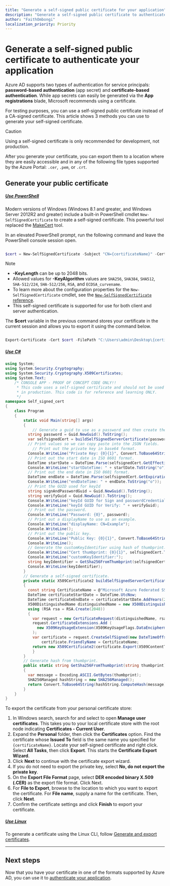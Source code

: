 ```yaml
---
title: "Generate a self-signed public certificate for your application"
description: "Generate a self-signed public certificate to authenticate your application."
author: "FaithOmbongi"
localization_priority: Priority
---
```


# Generate a self-signed public certificate to authenticate your application

Azure AD supports two types of authentication for service principals: **password-based authentication** (app secret) and **certificate-based authentication**. While app secrets can easily be generated via the **App registrations** blade, Microsoft recommends using a certificate.

For testing purposes, you can use a self-signed public certificate instead of a CA-signed certificate. This article shows 3 methods you can use to generate your self-signed certificate.

> [!CAUTION]
> Using a self-signed certificate is only recommended for development, not production.

After you generate your certificate, you can export them to a location where they are easily accessible and in any of the following file types supported by the Azure Portal: `.cer`, `.pem`, or `.crt`.

## Generate your public certificate

##### [Use PowerShell](#tab/powershell)

Modern versions of Windows (Windows 8.1 and greater, and Windows Server 2012R2 and greater) include a built-in PowerShell cmdlet `New-SelfSignedCertificate` to create a self-signed certificate. This powerful tool replaced the [MakeCert](https://docs.microsoft.com/windows/win32/seccrypto/makecert) tool.

In an elevated PowerShell prompt, run the following command and leave the PowerShell console session open.

```powershell

$cert = New-SelfSignedCertificate -Subject "CN={certificateName}" -CertStoreLocation "Cert:\CurrentUser\My" -KeyExportPolicy Exportable -KeySpec Signature -KeyLength 2048 -KeyAlgorithm RSA -HashAlgorithm SHA256

```

> [!NOTE]
> + **-KeyLength** can be up to 2048 bits.
> + Allowed values for **-KeyAlgorithm** values are `SHA256`, `SHA384`, `SHA512`, `SHA-512/224`, `SHA-512/256`, `RSA`, and `ECDSA_curvename`.
> + To learn more about the configuration properties for the `New-SelfSignedCertificate` cmdlet, see the [`New-SelfSignedCertificate` reference](/powershell/module/pki/new-selfsignedcertificate?view=windowsserver2019-ps).
> + This self-signed certificate is supported for use for both client and server authentication.


The **$cert** variable in the previous command stores your certificate in the current session and allows you to export it using the command below.

```powershell

Export-Certificate -Cert $cert -FilePath "C:\Users\admin\Desktop\{certificateName}.cer"   ## Specify a different location; replace {certificateName}

```

##### [Use C#](#tab/csharp)

```csharp
using System;
using System.Security.Cryptography;
using System.Security.Cryptography.X509Certificates;
using System.Text;
    /* CONSOLE APP - PROOF OF CONCEPT CODE ONLY!!
     * This code uses a self-signed certificate and should not be used 
     * in production. This code is for reference and learning ONLY.
     */
namespace Self_signed_cert
{
    class Program
    {
        static void Main(string[] args)
        {
            // Generate a guid to use as a password and then create the cert.
          string password = Guid.NewGuid().ToString();
          var selfsignedCert = buildSelfSignedServerCertificate(password);
          // Print values so we can copy paste into the JSON fields.
            // Print out the private key in base64 format.
          Console.WriteLine("Private Key: {0}{1}", Convert.ToBase64String(selfsignedCert.Export(X509ContentType.Pfx, password)), Environment.NewLine);
          // Print out the start date in ISO 8601 format.
          DateTime startDate = DateTime.Parse(selfsignedCert.GetEffectiveDateString()).ToUniversalTime();
          Console.WriteLine("startDateTime: " + startDate.ToString("o"));
          // Print out the end date in ISO 8601 format.
          DateTime endDate = DateTime.Parse(selfsignedCert.GetExpirationDateString()).ToUniversalTime();
          Console.WriteLine("endDateTime: " + endDate.ToString("o"));
          // Print the GUID used for keyId
          string signAndPasswordGuid = Guid.NewGuid().ToString();
          string verifyGuid = Guid.NewGuid().ToString();
          Console.WriteLine("keyId GUID for Sign and passwordCredentials: " + signAndPasswordGuid);
          Console.WriteLine("keyId GUID for Verify: " + verifyGuid);
          // Print out the password.
          Console.WriteLine("Password: {0}", password);
          // Print out a displayName to use as an example.
          Console.WriteLine("displayName: CN=Example");
          Console.WriteLine();
          // Print out the public key.
          Console.WriteLine("Public Key: {0}{1}", Convert.ToBase64String(selfsignedCert.Export(X509ContentType.Cert)), Environment.NewLine);
          Console.WriteLine();
          // Generate the customKeyIdentifier using hash of thumbprint.
          Console.WriteLine("Cert thumbprint: {0}{1}", selfsignedCert.Thumbprint, Environment.NewLine);
          Console.WriteLine("customKeyIdentifier:");
          string keyIdentifier = GetSha256FromThumbprint(selfsignedCert.Thumbprint);
          Console.WriteLine(keyIdentifier);
        }
        // Generate a self-signed certificate.
        private static X509Certificate2 buildSelfSignedServerCertificate(string password)
        {
          const string CertificateName = @"Microsoft Azure Federated SSO Certificate TEST";
          DateTime certificateStartDate = DateTime.UtcNow;
          DateTime certificateEndDate = certificateStartDate.AddYears(2).ToUniversalTime();
          X500DistinguishedName distinguishedName = new X500DistinguishedName($"CN={CertificateName}");
          using (RSA rsa = RSA.Create(2048))
          {
            var request = new CertificateRequest(distinguishedName, rsa, HashAlgorithmName.SHA256, RSASignaturePadding.Pkcs1);
            request.CertificateExtensions.Add (
              new X509KeyUsageExtension(X509KeyUsageFlags.DataEncipherment | X509KeyUsageFlags.KeyEncipherment | X509KeyUsageFlags.DigitalSignature, false)
            );
            var certificate = request.CreateSelfSigned(new DateTimeOffset(certificateStartDate), new DateTimeOffset(certificateEndDate));
                certificate.FriendlyName = CertificateName;
            return new X509Certificate2(certificate.Export(X509ContentType.Pfx, password), password, X509KeyStorageFlags.Exportable);
            }
        }
        // Generate hash from thumbprint.
        public static string GetSha256FromThumbprint(string thumbprint)
        {
          var message = Encoding.ASCII.GetBytes(thumbprint);
          SHA256Managed hashString = new SHA256Managed();
          return Convert.ToBase64String(hashString.ComputeHash(message));
        }
    }
}
```

To export the certificate from your personal certificate store:
1. In Windows search, search for and select to open **Manage user certificates**. This takes you to your local certificate store with the root node indicating **Certificates - Current User**. 
2. Expand the **Personal** folder, then click the **Certificates** option. Find the certificate whose **Issued To** field is the same name you specified for `{certificateName}`. Locate your self-signed certificate and right click. Select **All Tasks**, then click **Export**. This starts the **Certificate Export Wizard**.
4. Click **Next** to continue with the certificate export wizard.
5. If you do not need to export the private key, select **No, do not export the private key**.
6. On the **Export File Format** page, select **DER encoded binary X.509 (.CER)** as the export file format. Click Next.
7. For **File to Export**, browse to the location to which you want to export the certificate. For **File name**, supply a name for the certificate. Then, click **Next**.
8. Confirm the certificate settings and click **Finish** to export your certificate.


##### [Use Linux](#tab/Linux)

To generate a certificate using the Linux CLI, follow [Generate and export certificates](https://docs.microsoft.com/azure/vpn-gateway/vpn-gateway-certificates-point-to-site-linux).

---



## Next steps

Now that you have your certificate in one of the formats supported by Azure AD, you can use it to [authenticate your application]().
